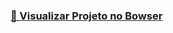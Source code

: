 <h3  style="color: green; text-decoration: none;"><strong><a href="https://dayanearauj0.github.io/cine-flix/"> 🎥 Visualizar Projeto no Bowser</a></strong></h3>

